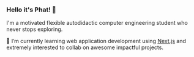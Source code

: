 ### Hello it's Phat! 👋

<!--
**PhattOZ/PhattOZ** is a ✨ _special_ ✨ repository because its `README.md` (this file) appears on your GitHub profile.

Here are some ideas to get you started:

- 🔭 I’m currently working on ...
- 🌱 I’m currently learning ...
- 👯 I’m looking to collaborate on ...
- 🤔 I’m looking for help with ...
- 💬 Ask me about ...
- 📫 How to reach me: ...
- 😄 Pronouns: ...
- ⚡ Fun fact: ...
-->


I'm a motivated flexible autodidactic computer engineering student who never stops exploring.

🌱 I’m currently learning web application development using [Next.js](https://github.com/vercel/next.js/) and extremely interested to collab on awesome impactful projects.

